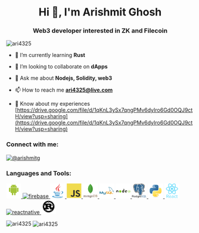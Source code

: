 <h1 align="center">Hi 👋, I'm Arishmit Ghosh</h1>
<h3 align="center">Web3 developer interested in ZK and Filecoin</h3>

<p align="left"> <img src="https://komarev.com/ghpvc/?username=ari4325&label=Profile%20views&color=0e75b6&style=flat" alt="ari4325" /> </p>

- 🌱 I’m currently learning **Rust**

- 👯 I’m looking to collaborate on **dApps**

- 💬 Ask me about **Nodejs, Solidity, web3**

- 📫 How to reach me **ari4325@live.com**

- 📄 Know about my experiences [https://drive.google.com/file/d/1qKnL3ySx7qngPMv6dyIro6Gd0OQJ9ctH/view?usp=sharing](https://drive.google.com/file/d/1qKnL3ySx7qngPMv6dyIro6Gd0OQJ9ctH/view?usp=sharing)

<h3 align="left">Connect with me:</h3>
<p align="left">
<a href="https://twitter.com/@arishmitg" target="blank"><img align="center" src="https://raw.githubusercontent.com/rahuldkjain/github-profile-readme-generator/master/src/images/icons/Social/twitter.svg" alt="@arishmitg" height="30" width="40" /></a>
</p>

<h3 align="left">Languages and Tools:</h3>
<p align="left"> <a href="https://developer.android.com" target="_blank" rel="noreferrer"> <img src="https://raw.githubusercontent.com/devicons/devicon/master/icons/android/android-original-wordmark.svg" alt="android" width="40" height="40"/> </a> <a href="https://firebase.google.com/" target="_blank" rel="noreferrer"> <img src="https://www.vectorlogo.zone/logos/firebase/firebase-icon.svg" alt="firebase" width="40" height="40"/> </a> <a href="https://www.java.com" target="_blank" rel="noreferrer"> <img src="https://raw.githubusercontent.com/devicons/devicon/master/icons/java/java-original.svg" alt="java" width="40" height="40"/> </a> <a href="https://developer.mozilla.org/en-US/docs/Web/JavaScript" target="_blank" rel="noreferrer"> <img src="https://raw.githubusercontent.com/devicons/devicon/master/icons/javascript/javascript-original.svg" alt="javascript" width="40" height="40"/> </a> <a href="https://www.mongodb.com/" target="_blank" rel="noreferrer"> <img src="https://raw.githubusercontent.com/devicons/devicon/master/icons/mongodb/mongodb-original-wordmark.svg" alt="mongodb" width="40" height="40"/> </a> <a href="https://www.mysql.com/" target="_blank" rel="noreferrer"> <img src="https://raw.githubusercontent.com/devicons/devicon/master/icons/mysql/mysql-original-wordmark.svg" alt="mysql" width="40" height="40"/> </a> <a href="https://nodejs.org" target="_blank" rel="noreferrer"> <img src="https://raw.githubusercontent.com/devicons/devicon/master/icons/nodejs/nodejs-original-wordmark.svg" alt="nodejs" width="40" height="40"/> </a> <a href="https://www.postgresql.org" target="_blank" rel="noreferrer"> <img src="https://raw.githubusercontent.com/devicons/devicon/master/icons/postgresql/postgresql-original-wordmark.svg" alt="postgresql" width="40" height="40"/> </a> <a href="https://www.python.org" target="_blank" rel="noreferrer"> <img src="https://raw.githubusercontent.com/devicons/devicon/master/icons/python/python-original.svg" alt="python" width="40" height="40"/> </a> <a href="https://reactjs.org/" target="_blank" rel="noreferrer"> <img src="https://raw.githubusercontent.com/devicons/devicon/master/icons/react/react-original-wordmark.svg" alt="react" width="40" height="40"/> </a> <a href="https://reactnative.dev/" target="_blank" rel="noreferrer"> <img src="https://reactnative.dev/img/header_logo.svg" alt="reactnative" width="40" height="40"/> </a> <a href="https://www.rust-lang.org" target="_blank" rel="noreferrer"> <img src="https://raw.githubusercontent.com/devicons/devicon/master/icons/rust/rust-plain.svg" alt="rust" width="40" height="40"/> </a> </p>

<p><img align="left" src="https://github-readme-stats.vercel.app/api/top-langs?username=ari4325&show_icons=true&locale=en&layout=compact" alt="ari4325" /></p>

<p>&nbsp;<img align="center" src="https://github-readme-stats.vercel.app/api?username=ari4325&show_icons=true&locale=en" alt="ari4325" /></p>
